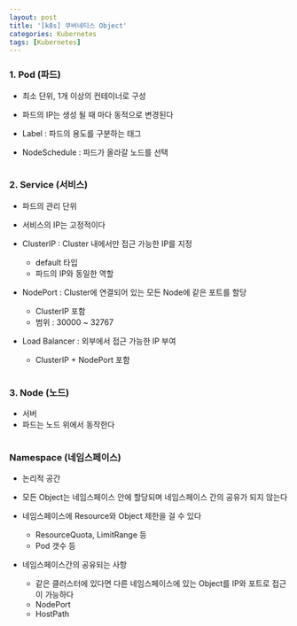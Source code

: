 ```yaml
---
layout: post
title: '[k8s] 쿠버네티스 Object'
categories: Kubernetes
tags: [Kubernetes]
---
```


### 1. Pod (파드)
- 최소 단위, 1개 이상의 컨테이너로 구성
- 파드의 IP는 생성 될 때 마다 동적으로 변경된다

- Label : 파드의 용도를 구분하는 태그
- NodeSchedule : 파드가 올라갈 노드를 선택

```yaml

```

### 2. Service (서비스)
- 파드의 관리 단위
- 서비스의 IP는 고정적이다
 
- ClusterIP : Cluster 내에서만 접근 가능한 IP를 지정
  - default 타입
  - 파드의 IP와 동일한 역할
- NodePort : Cluster에 연결되어 있는 모든 Node에 같은 포트를 할당
  - ClusterIP 포함
  - 범위 : 30000 ~ 32767
- Load Balancer : 외부에서 접근 가능한 IP 부여
  - ClusterIP + NodePort 포함

```yaml

```

### 3. Node (노드)
- 서버
- 파드는 노드 위에서 동작한다

```yaml

```

### Namespace (네임스페이스)
- 논리적 공간
- 모든 Object는 네임스페이스 안에 할당되며 네임스페이스 간의 공유가 되지 않는다
- 네임스페이스에 Resource와 Object 제한을 걸 수 있다
  - ResourceQuota, LimitRange 등
  - Pod 갯수 등

- 네임스페이스간의 공유되는 사항
  - 같은 클러스터에 있다면 다른 네임스페이스에 있는 Object를 IP와 포트로 접근이 가능하다
  - NodePort
  - HostPath